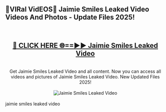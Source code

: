 <h2>🔴VIRal VidEOS🔴 Jaimie Smiles Leaked Video Videos And Photos - Update Files 2025!</h2>
<br>
<div align="center">
<h2><a href="https://virallinks.top/Hdb6NB" rel="nofollow">🔴 CLICK HERE 🌐==►► Jaimie Smiles Leaked Video</a></h2>
<br>
Get Jaimie Smiles Leaked Video and all content. Now you can access all videos and pictures of Jaimie Smiles Leaked Video. New Updated Files 2025!
<br>
<br>
<a href="https://virallinks.top/Hdb6NB" rel="nofollow" data-target="animated-image.originalLink"><img src="https://i.imgur.com/dJHk4Zq.gif)" alt="Jaimie Smiles Leaked Video" style="max-width: 100%; display: inline-block;" data-target="animated-image.originalImage"></a>
</div>
<br>
jaimie smiles leaked video
